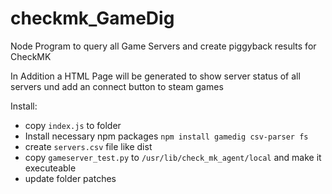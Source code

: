 # checkmk_GameDig

Node Program to query all Game Servers and create piggyback results for CheckMK

In Addition a HTML Page will be generated to show server status of all servers und add an connect button to steam games

Install:

- copy `index.js` to folder 
- Install necessary npm packages `npm install gamedig csv-parser fs`
- create `servers.csv` file like dist
- copy `gameserver_test.py` to `/usr/lib/check_mk_agent/local` and make it executeable
- update folder patches